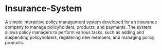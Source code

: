 # Insurance-System
A simple interactive policy management system developed for an insurance company to manage policyholders, products, and payments. The system allows policy managers to perform various tasks, such as adding and suspending policyholders, registering new members, and managing policy products. 
